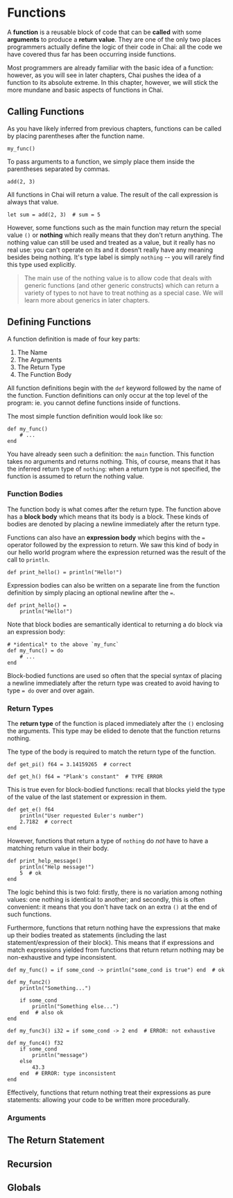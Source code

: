 # Functions

A **function** is a reusable block of code that can be **called** with some
**arguments** to produce a **return value**.  They are one of the only two
places programmers actually define the logic of their code in Chai: all the code
we have covered thus far has been occurring inside functions.

Most programmers are already familiar with the basic idea of a function:
however, as you will see in later chapters, Chai pushes the idea of a function
to its absolute extreme.  In this chapter, however, we will stick the more
mundane and basic aspects of functions in Chai.

## Calling Functions

As you have likely inferred from previous chapters, functions can be called by
placing parentheses after the function name.

    my_func()

To pass arguments to a function, we simply place them inside the parentheses
separated by commas.

    add(2, 3)

All functions in Chai will return a value.  The result of the call expression is
always that value.

    let sum = add(2, 3)  # sum = 5

However, some functions such as the main function may return the special value
`()` or **nothing** which really means that they don't return anything. The
nothing value can still be used and treated as a value, but it really has no
real use: you can't operate on its and it doesn't really have any meaning
besides being nothing.  It's type label is simply `nothing` -- you will rarely
find this type used explicitly.

> The main use of the nothing value is to allow code that deals with generic
> functions (and other generic constructs) which can return a variety of types
> to not have to treat nothing as a special case.  We will learn more about
> generics in later chapters.

## Defining Functions

A function definition is made of four key parts:

1. The Name
2. The Arguments
3. The Return Type
4. The Function Body

All function definitions begin with the `def` keyword followed by the name of
the function.  Function definitions can only occur at the top level of the
program: ie. you cannot define functions inside of functions.

The most simple function definition would look like so:

    def my_func()
        # ...
    end

You have already seen such a definition: the `main` function.  This function
takes no arguments and returns nothing.  This, of course, means that it has the
inferred return type of `nothing`: when a return type is not specified, the
function is assumed to return the nothing value.

### Function Bodies

The function body is what comes after the return type.  The function above has a
**block body** which means that its body is a block.  These kinds of bodies are
denoted by placing a newline immediately after the return type.

Functions can also have an **expression body** which begins with the `=`
operator followed by the expression to return.  We saw this kind of body in our
hello world program where the expression returned was the result of the call to
`println`.

    def print_hello() = println("Hello!")

Expression bodies can also be written on a separate line from the function
definition by simply placing an optional newline after the `=`.

    def print_hello() =
        println("Hello!")

Note that block bodies are semantically identical to returning a do block via an
expression body:

    # *identical* to the above `my_func`
    def my_func() = do
        # ...
    end

Block-bodied functions are used so often that the special syntax of placing a
newline immediately after the return type was created to avoid having to type `=
do` over and over again.

### Return Types

The **return type** of the function is placed immediately after the `()` enclosing
the arguments.  This type may be elided to denote that the function returns nothing.

The type of the body is required to match the return type of the function.

    def get_pi() f64 = 3.14159265  # correct

    def get_h() f64 = "Plank's constant"  # TYPE ERROR

This is true even for block-bodied functions: recall that blocks yield the type
of the value of the last statement or expression in them.

    def get_e() f64
        println("User requested Euler's number")
        2.7182  # correct
    end

However, functions that return a type of `nothing` do *not* have to have a
matching return value in their body. 

    def print_help_message()
        println("Help message!")
        5  # ok
    end

The logic behind this is two fold: firstly, there is no variation among nothing
values: one nothing is identical to another; and secondly, this is often
convenient: it means that you don't have tack on an extra `()` at the end of
such functions.

Furthermore, functions that return nothing have the expressions that make up
their bodies treated as statements (including the last statement/expression of
their block). This means that if expressions and match expressions yielded from
functions that return return nothing may be non-exhaustive and type
inconsistent.

    def my_func() = if some_cond -> println("some_cond is true") end  # ok

    def my_func2()
        println("Something...")

        if some_cond
            println("Something else...")
        end  # also ok
    end

    def my_func3() i32 = if some_cond -> 2 end  # ERROR: not exhaustive

    def my_func4() f32
        if some_cond
            println("message")
        else
            43.3
        end  # ERROR: type inconsistent
    end

Effectively, functions that return nothing treat their expressions as pure
statements: allowing your code to be written more procedurally.

### Arguments

## The Return Statement

## Recursion

## Globals


    